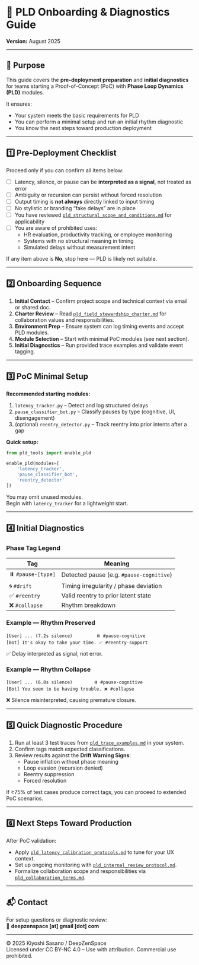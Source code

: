 # 🚀 PLD Onboarding & Diagnostics Guide
**Version:** August 2025

---

## 📌 Purpose
This guide covers the **pre-deployment preparation** and **initial diagnostics** for teams starting a Proof-of-Concept (PoC) with **Phase Loop Dynamics (PLD)** modules.

It ensures:
- Your system meets the basic requirements for PLD
- You can perform a minimal setup and run an initial rhythm diagnostic
- You know the next steps toward production deployment

---

## 1️⃣ Pre-Deployment Checklist

Proceed only if you can confirm all items below:

- [ ] Latency, silence, or pause can be **interpreted as a signal**, not treated as error  
- [ ] Ambiguity or recursion can persist without forced resolution  
- [ ] Output timing is **not always** directly linked to input timing  
- [ ] No stylistic or branding “fake delays” are in place  
- [ ] You have reviewed [`pld_structural_scope_and_conditions.md`](./pld_structural_scope_and_conditions.md) for applicability  
- [ ] You are aware of prohibited uses:
  - HR evaluation, productivity tracking, or employee monitoring
  - Systems with no structural meaning in timing
  - Simulated delays without measurement intent

If any item above is **No**, stop here — PLD is likely not suitable.

---

## 2️⃣ Onboarding Sequence

1. **Initial Contact** – Confirm project scope and technical context via email or shared doc.  
2. **Charter Review** – Read [`pld_field_stewardship_charter.md`](./pld_field_stewardship_charter.md) for collaboration values and responsibilities.  
3. **Environment Prep** – Ensure system can log timing events and accept PLD modules.  
4. **Module Selection** – Start with minimal PoC modules (see next section).  
5. **Initial Diagnostics** – Run provided trace examples and validate event tagging.

---

## 3️⃣ PoC Minimal Setup

**Recommended starting modules:**
1. `latency_tracker.py` – Detect and log structured delays  
2. `pause_classifier_bot.py` – Classify pauses by type (cognitive, UI, disengagement)  
3. (optional) `reentry_detector.py` – Track reentry into prior intents after a gap  

**Quick setup:**
```python
from pld_tools import enable_pld

enable_pld(modules=[
    'latency_tracker',
    'pause_classifier_bot',
    'reentry_detector'
])
```
You may omit unused modules.  
Begin with `latency_tracker` for a lightweight start.

---

## 4️⃣ Initial Diagnostics

### Phase Tag Legend
| Tag                | Meaning |
|--------------------|---------|
| ⏸️ `#pause-[type]` | Detected pause (e.g. `#pause-cognitive`) |
| 🌀 `#drift`         | Timing irregularity / phase deviation |
| ✅ `#reentry`       | Valid reentry to prior latent state |
| ❌ `#collapse`      | Rhythm breakdown |

### Example — Rhythm Preserved
```pld-trace
[User] ... (7.2s silence)         ⏸️ #pause-cognitive  
[Bot] It's okay to take your time. ✅ #reentry-support
```
✅ Delay interpreted as signal, not error.

### Example — Rhythm Collapse
```pld-trace
[User] ... (6.8s silence)        ⏸️ #pause-cognitive  
[Bot] You seem to be having trouble. ❌ #collapse
```
❌ Silence misinterpreted, causing premature closure.

---

## 5️⃣ Quick Diagnostic Procedure
1. Run at least 3 test traces from [`pld_trace_examples.md`](./pld_trace_examples.md) in your system.  
2. Confirm tags match expected classifications.  
3. Review results against the **Drift Warning Signs**:
   - Pause inflation without phase meaning
   - Loop evasion (recursion denied)
   - Reentry suppression
   - Forced resolution

If ≥75% of test cases produce correct tags, you can proceed to extended PoC scenarios.

---

## 6️⃣ Next Steps Toward Production
After PoC validation:
- Apply [`pld_latency_calibration_protocols.md`](./pld_latency_calibration_protocols.md) to tune for your UX context.  
- Set up ongoing monitoring with [`pld_internal_review_protocol.md`](./pld_internal_review_protocol.md).  
- Formalize collaboration scope and responsibilities via [`pld_collaboration_terms.md`](./pld_collaboration_terms.md).

---

## 📬 Contact
For setup questions or diagnostic review:  
📧 **deepzenspace [at] gmail [dot] com**

---

© 2025 Kiyoshi Sasano / DeepZenSpace  
Licensed under CC BY-NC 4.0 – Use with attribution. Commercial use prohibited.
